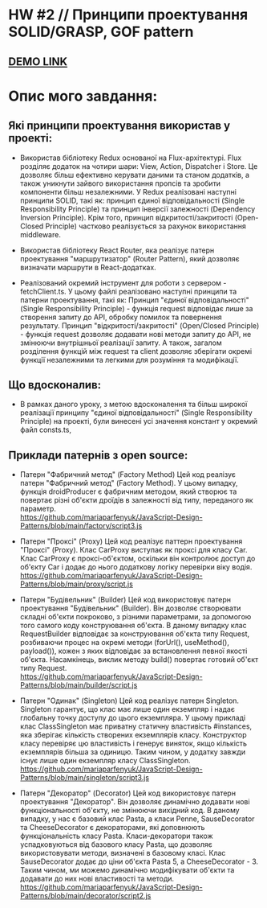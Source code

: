 # HW #2 // Принципи проектування SOLID/GRASP, GOF pattern

## [DEMO LINK](https://dmytro-lebedchenko.github.io/react_courses-app/#/)

# Опис мого завдання:

## Які принципи проектування використав у проекті:
- Використав бібліотеку Redux основаної на Flux-архітектурі.
Flux розділяє додаток на чотири шари: View, Action, Dispatcher і Store. Це дозволяє більш ефективно керувати даними та станом додатків, а також уникнути зайвого використання пропсів та зробити компоненти більш незалежними.
У Redux реалізовані наступні принципи SOLID, такі як: принцип єдиної відповідальності (Single Responsibility Principle) та принцип інверсії залежності (Dependency Inversion Principle). Крім того, принцип відкритості/закритості (Open-Closed Principle) частково реалізується за рахунок використання middleware.

- Використав бібліотеку React Router, яка реалізує патерн проектування "маршрутизатор" (Router Pattern), який дозволяє визначати маршрути в React-додатках.

- Реалізований окремий інструмент для роботи з сервером - fetchClient.ts.
У цьому файлі реалізовано наступні принципи та патерни проектування, такі як:
Принцип "єдиної відповідальності" (Single Responsibility Principle) - функція request відповідає лише за створення запиту до API, обробку помилок та повернення результату.
Принцип "відкритості/закритості" (Open/Closed Principle) - функція request дозволяє додавати нові методи запиту до API, не змінюючи внутрішньої реалізації запиту.
А також, загалом розділення функцій між request та client дозволяє зберігати окремі функції незалежними та легкими для розуміння та модифікації.

## Що вдосконалив:
- В рамках даного уроку, з метою вдосконалення та більш широкої реалізації принципу "єдиної відповідальності" (Single Responsibility Principle) на проекті, були винесені усі значення констант у окремий файл consts.ts, 

## Приклади патернів з open source:
- Патерн "Фабричний метод" (Factory Method)
Цей код реалізує патерн "Фабричний метод" (Factory Method). У цьому випадку, функція droidProducer є фабричним методом, який створює та повертає різні об'єкти дроїдів в залежності від типу, переданого як параметр. <br>
https://github.com/mariaparfenyuk/JavaScript-Design-Patterns/blob/main/factory/script3.js

- Патерн "Проксі" (Proxy)
Цей код реалізує паттерн проектування "Проксі" (Proxy). Клас CarProxy виступає як проксі для класу Car.
Клас CarProxy є проксі-об'єктом, оскільки він контролює доступ до об'єкту Car і додає до нього додаткову логіку перевірки віку водія. <br>
https://github.com/mariaparfenyuk/JavaScript-Design-Patterns/blob/main/proxy/script.js

- Патерн "Будівельник" (Builder)
Цей код використовує патерн проектування "Будівельник" (Builder). Він дозволяє створювати складні об'єкти покроково, з різними параметрами, за допомогою того самого коду конструювання об'єкта. В даному випадку клас RequestBuilder відповідає за конструювання об'єкта типу Request, розбиваючи процес на окремі методи (forUrl(), useMethod(), payload()), кожен з яких відповідає за встановлення певної якості об'єкта. Насамкінець, виклик методу build() повертає готовий об'єкт типу Request. <br>
https://github.com/mariaparfenyuk/JavaScript-Design-Patterns/blob/main/builder/script.js

- Патерн "Одинак" (Singleton)
Цей код реалізує патерн Singleton. Singleton гарантує, що клас має лише один екземпляр і надає глобальну точку доступу до цього екземпляра. У цьому прикладі клас ClassSingleton має приватну статичну властивість #instances, яка зберігає кількість створених екземплярів класу. Конструктор класу перевіряє цю властивість і генерує виняток, якщо кількість екземплярів більша за одиницю. Таким чином, у додатку завжди існує лише один екземпляр класу ClassSingleton. <br>
https://github.com/mariaparfenyuk/JavaScript-Design-Patterns/blob/main/singleton/script3.js

- Патерн "Декоратор" (Decorator)
Цей код використовує патерн проектування "Декоратор". Він дозволяє динамічно додавати нові функціональності об'єкту, не змінюючи вихідний код. В даному випадку, у нас є базовий клас Pasta, а класи Penne, SauseDecorator та CheeseDecorator є декораторами, які доповнюють функціональність класу Pasta. Класи-декоратори також успадковуються від базового класу Pasta, що дозволяє використовувати методи, визначені в базовому класі. Клас SauseDecorator додає до ціни об'єкта Pasta 5, а CheeseDecorator - 3. Таким чином, ми можемо динамічно модифікувати об'єкти та додавати до них нові властивості та методи. <br>
https://github.com/mariaparfenyuk/JavaScript-Design-Patterns/blob/main/decorator/script2.js
